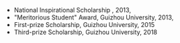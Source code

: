 - National Inspirational Scholarship , 2013, 
- "Meritorious Student" Award, Guizhou University, 2013, 
- First-prize Scholarship, Guizhou University, 2015
- Third-prize Scholarship, Guizhou University, 2018